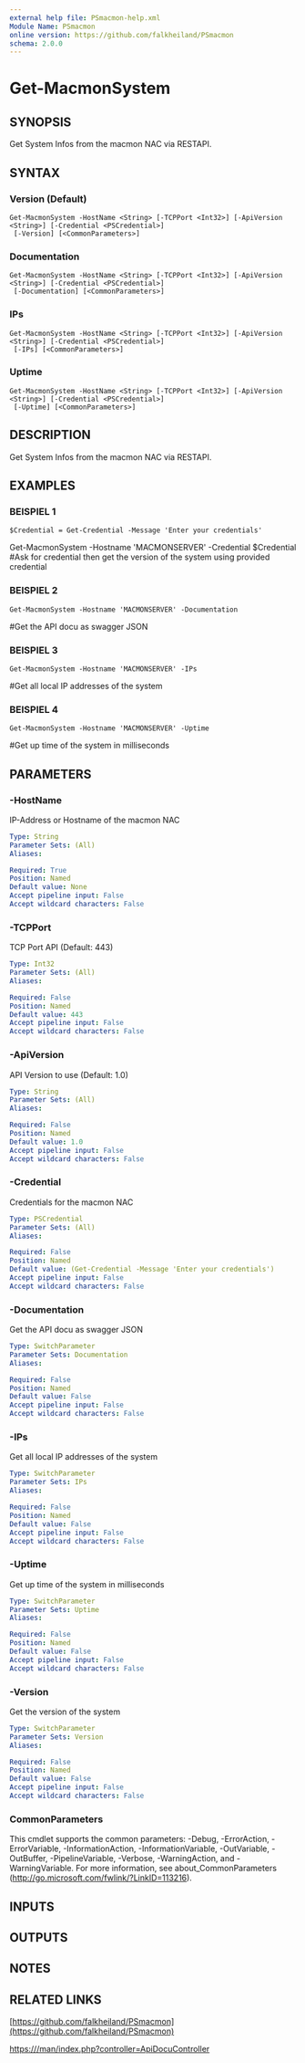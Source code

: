 ```yaml
---
external help file: PSmacmon-help.xml
Module Name: PSmacmon
online version: https://github.com/falkheiland/PSmacmon
schema: 2.0.0
---
```


# Get-MacmonSystem

## SYNOPSIS
Get System Infos from the macmon NAC via RESTAPI.

## SYNTAX

### Version (Default)
```
Get-MacmonSystem -HostName <String> [-TCPPort <Int32>] [-ApiVersion <String>] [-Credential <PSCredential>]
 [-Version] [<CommonParameters>]
```

### Documentation
```
Get-MacmonSystem -HostName <String> [-TCPPort <Int32>] [-ApiVersion <String>] [-Credential <PSCredential>]
 [-Documentation] [<CommonParameters>]
```

### IPs
```
Get-MacmonSystem -HostName <String> [-TCPPort <Int32>] [-ApiVersion <String>] [-Credential <PSCredential>]
 [-IPs] [<CommonParameters>]
```

### Uptime
```
Get-MacmonSystem -HostName <String> [-TCPPort <Int32>] [-ApiVersion <String>] [-Credential <PSCredential>]
 [-Uptime] [<CommonParameters>]
```

## DESCRIPTION
Get System Infos from the macmon NAC via RESTAPI.

## EXAMPLES

### BEISPIEL 1
```
$Credential = Get-Credential -Message 'Enter your credentials'
```

Get-MacmonSystem -Hostname 'MACMONSERVER' -Credential $Credential
#Ask for credential then get the version of the system using provided credential

### BEISPIEL 2
```
Get-MacmonSystem -Hostname 'MACMONSERVER' -Documentation
```

#Get the API docu as swagger JSON

### BEISPIEL 3
```
Get-MacmonSystem -Hostname 'MACMONSERVER' -IPs
```

#Get all local IP addresses of the system

### BEISPIEL 4
```
Get-MacmonSystem -Hostname 'MACMONSERVER' -Uptime
```

#Get up time of the system in milliseconds

## PARAMETERS

### -HostName
IP-Address or Hostname of the macmon NAC

```yaml
Type: String
Parameter Sets: (All)
Aliases:

Required: True
Position: Named
Default value: None
Accept pipeline input: False
Accept wildcard characters: False
```

### -TCPPort
TCP Port API (Default: 443)

```yaml
Type: Int32
Parameter Sets: (All)
Aliases:

Required: False
Position: Named
Default value: 443
Accept pipeline input: False
Accept wildcard characters: False
```

### -ApiVersion
API Version to use (Default: 1.0)

```yaml
Type: String
Parameter Sets: (All)
Aliases:

Required: False
Position: Named
Default value: 1.0
Accept pipeline input: False
Accept wildcard characters: False
```

### -Credential
Credentials for the macmon NAC

```yaml
Type: PSCredential
Parameter Sets: (All)
Aliases:

Required: False
Position: Named
Default value: (Get-Credential -Message 'Enter your credentials')
Accept pipeline input: False
Accept wildcard characters: False
```

### -Documentation
Get the API docu as swagger JSON

```yaml
Type: SwitchParameter
Parameter Sets: Documentation
Aliases:

Required: False
Position: Named
Default value: False
Accept pipeline input: False
Accept wildcard characters: False
```

### -IPs
Get all local IP addresses of the system

```yaml
Type: SwitchParameter
Parameter Sets: IPs
Aliases:

Required: False
Position: Named
Default value: False
Accept pipeline input: False
Accept wildcard characters: False
```

### -Uptime
Get up time of the system in milliseconds

```yaml
Type: SwitchParameter
Parameter Sets: Uptime
Aliases:

Required: False
Position: Named
Default value: False
Accept pipeline input: False
Accept wildcard characters: False
```

### -Version
Get the version of the system

```yaml
Type: SwitchParameter
Parameter Sets: Version
Aliases:

Required: False
Position: Named
Default value: False
Accept pipeline input: False
Accept wildcard characters: False
```

### CommonParameters
This cmdlet supports the common parameters: -Debug, -ErrorAction, -ErrorVariable, -InformationAction, -InformationVariable, -OutVariable, -OutBuffer, -PipelineVariable, -Verbose, -WarningAction, and -WarningVariable.
For more information, see about_CommonParameters (http://go.microsoft.com/fwlink/?LinkID=113216).

## INPUTS

## OUTPUTS

## NOTES

## RELATED LINKS

[https://github.com/falkheiland/PSmacmon](https://github.com/falkheiland/PSmacmon)

[https://<MACMONSERVER>/man/index.php?controller=ApiDocuController]()

